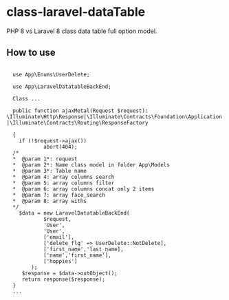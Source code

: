 # class-laravel-dataTable
PHP 8 vs Laravel 8 class data table full option model.
## How to use
<code>
  use App\Enums\UserDelete;<br/>
  use App\LaravelDatatableBackEnd;<br/>
  Class ... </br>
  public function ajaxMetal(Request $request): \Illuminate\Http\Response|\Illuminate\Contracts\Foundation\Application|\Illuminate\Contracts\Routing\ResponseFactory </br>
  {
    if (!$request->ajax())
            abort(404);
  /*
  *  @param 1*: request
  *  @param 2*: Name class model in folder App\Models
  *  @param 3*: Table name
  *  @param 4: array columns search
  *  @param 5: array columns filter
  *  @param 6: array columns concat only 2 items
  *  @param 7: array face_search
  *  @param 8: array withs
  */
    $data = new LaravelDatatableBackEnd(
            $request, 
            'User', 
            'User',
            ['email'],
            ['delete_flg' => UserDelete::NotDelete],
            ['first_name','last_name],
            ['name','first_name'],
            ['hoppies']
        );
     $response = $data->outObject();
     return response($response);
  }
  ...
</code>
